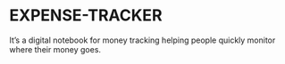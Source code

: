 # EXPENSE-TRACKER
It’s a digital notebook for money tracking helping people quickly monitor where their money goes.
